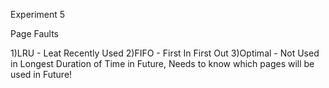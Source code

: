 Experiment 5

Page Faults

1)LRU - Leat Recently Used
2)FIFO - First In First Out
3)Optimal - Not Used in Longest Duration of Time in Future, Needs to know which pages will be used in Future!